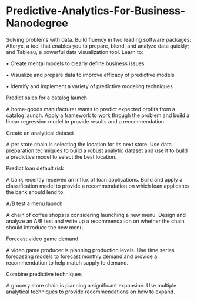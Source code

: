 # Predictive-Analytics-For-Business-Nanodegree

Solving problems with data. Build fluency in two leading
software packages: Alteryx, a tool that enables you to prepare, blend, and analyze data quickly; and Tableau, a 
powerful data visualization tool. Learn to:

• Create mental models to clearly define business issues

• Visualize and prepare data to improve efficacy of predictive models

• Identify and implement a variety of predictive modeling techniques

Predict sales for a catalog launch

A home-goods manufacturer wants to predict expected profits from 
a catalog launch. Apply a framework to work through the 
problem and build a linear regression model to provide results and a
recommendation.

Create an analytical dataset

A pet store chain is selecting the location for its next store. Use data preparation techniques to build a robust analytic dataset 
and use it to build a predictive model to select the best location.

Predict loan default risk

A bank recently received an influx of loan applications. Build 
and apply a classification model to provide a recommendation on 
which loan applicants the bank should lend to.

A/B test a menu launch

A chain of coffee shops is considering launching a new menu. Design and analyze an A/B test and write up a recommendation 
on whether the chain should introduce the new menu.

Forecast video game demand

A video game producer is planning production levels. Use 
time series forecasting models to forecast monthly demand and 
provide a recommendation to help match supply to demand.

Combine predictive techniques

A grocery store chain is planning a significant expansion. Use 
multiple analytical techniques to provide recommendations on how 
to expand. 

